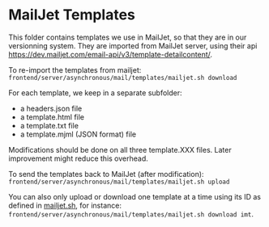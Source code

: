 # MailJet Templates

This folder contains templates we use in MailJet, so that they are in our versionning system.
They are imported from MailJet server, using their api https://dev.mailjet.com/email-api/v3/template-detailcontent/.

To re-import the templates from mailjet:
`frontend/server/asynchronous/mail/templates/mailjet.sh download`

For each template, we keep in a separate subfolder:
- a headers.json file
- a template.html file
- a template.txt file
- a template.mjml (JSON format) file

Modifications should be done on all three template.XXX files. Later improvement might reduce this overhead.

To send the templates back to MailJet (after modification):
`frontend/server/asynchronous/mail/templates/mailjet.sh upload`

You can also only upload or download one template at a time using its ID as defined in
[mailjet.sh](mailjet.sh), for instance: `frontend/server/asynchronous/mail/templates/mailjet.sh download imt`.
